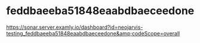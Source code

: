 # feddbaeeba51848eaabdbaeceedone
https://sonar.server.examly.io/dashboard?id=neojarvis-testing_feddbaeeba51848eaabdbaeceedone&amp;codeScope=overall
